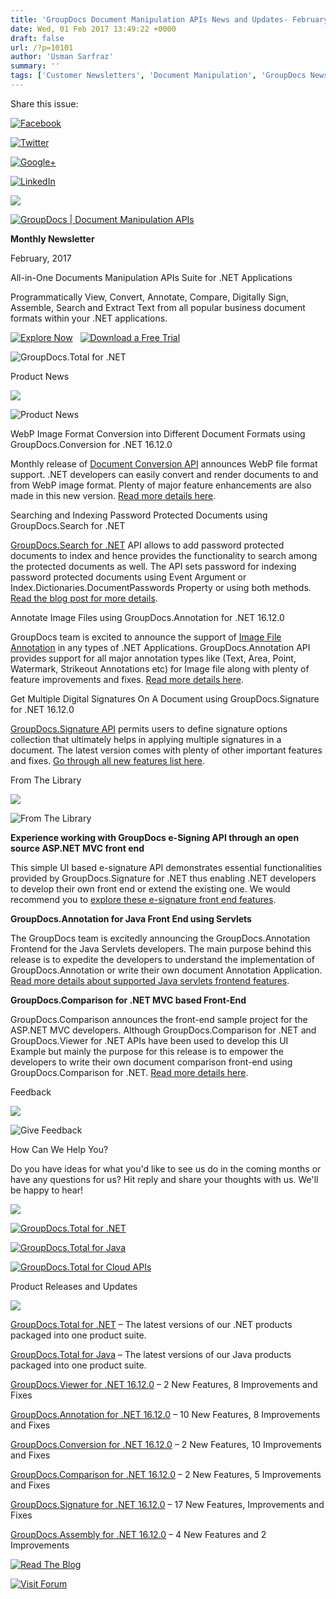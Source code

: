 ```yaml
---
title: 'GroupDocs Document Manipulation APIs News and Updates- February 2017'
date: Wed, 01 Feb 2017 13:49:22 +0000
draft: false
url: /?p=10101
author: 'Usman Sarfraz'
summary: ''
tags: ['Customer Newsletters', 'Document Manipulation', 'GroupDocs Newsletter', 'newsletter']
---
```


Share this issue:

[![Facebook](https://www.aspose.com/Images/Newsletter/facebook-Icon.png)](https://web.facebook.com/GroupDocsApp/)

[![Twitter](https://www.aspose.com/Images/Newsletter/twitter-Icon.png)](https://twitter.com/GroupDocs)

[![Google+](https://www.aspose.com/Images/Newsletter/googlePlus-Icon.png)](https://plus.google.com/u/0/b/103611049630322465740/+GroupDocs/)

[![LinkedIn](https://www.aspose.com/Images/Newsletter/linkedIn-Icon.png)](https://www.linkedin.com/company/2464175)

![](https://www.aspose.com/Images/Newsletter/separator-690px.png)

[![GroupDocs | Document Manipulation APIs](https://www.groupdocs.com/email/logo-white.png)](https://www.groupdocs.com?utm_source=newsletter&utm_campaign=february2017&utm_medium=link)

**Monthly Newsletter**

February, 2017

All-in-One Documents Manipulation APIs Suite for .NET Applications

Programmatically View, Convert, Annotate, Compare, Digitally Sign, Assemble, Search and Extract Text from all popular business document formats within your .NET applications.

[![Explore Now](https://www.groupdocs.com/email/feb-2017/advertActionButton-explore.png "Explore Now")](https://www.groupdocs.com/products/total?utm_source=newsletter&utm_campaign=february2017&utm_medium=link)   [![Download a Free Trial](https://www.groupdocs.com/email/feb-2017/advertActionButton-free.png "Download a Free Trial")](https://downloads.groupdocs.com/total?utm_source=newsletter&utm_campaign=february2017&utm_medium=link)

![GroupDocs.Total for .NET](https://www.groupdocs.com/email/feb-2017/advertGraphics.png "GroupDocs.Total for .NET")

Product News

![](https://www.aspose.com/Images/Newsletter/separator-630px.png)

![Product News](https://www.aspose.com/Images/Newsletter/productNews-Icon.png)

WebP Image Format Conversion into Different Document Formats using GroupDocs.Conversion for .NET 16.12.0

Monthly release of [Document Conversion API](https://www.groupdocs.com/products/conversion/net?utm_source=newsletter&utm_campaign=february2017&utm_medium=link) announces WebP file format support. .NET developers can easily convert and render documents to and from WebP image format. Plenty of major feature enhancements are also made in this new version. [Read more details here](https://blog.groupdocs.com/2016/12/29/render-ots-webp-with-groupdocs-viewer-16-12/?utm_source=newsletter&utm_campaign=february2017&utm_medium=link).

Searching and Indexing Password Protected Documents using GroupDocs.Search for .NET

[GroupDocs.Search for .NET](https://www.groupdocs.com/products/search/net?utm_source=newsletter&utm_campaign=february2017&utm_medium=link) API allows to add password protected documents to index and hence provides the functionality to search among the protected documents as well. The API sets password for indexing password protected documents using Event Argument or Index.Dictionaries.DocumentPasswords Property or using both methods. [Read the blog post for more details](https://blog.groupdocs.com/2016/12/20/groupdocs-search-net-16-12-supports-indexing-password-protected-documents/?utm_source=newsletter&utm_campaign=february2017&utm_medium=link).

Annotate Image Files using GroupDocs.Annotation for .NET 16.12.0

GroupDocs team is excited to announce the support of [Image File Annotation](https://www.groupdocs.com/products/annotation/net?utm_source=newsletter&utm_campaign=february2017&utm_medium=link) in any types of .NET Applications. GroupDocs.Annotation API provides support for all major annotation types like (Text, Area, Point, Watermark, Strikeout Annotations etc) for Image file along with plenty of feature improvements and fixes. [Read more details here](https://blog.groupdocs.com/2017/01/07/groupdocs.annotation-for-.net-16.12.0/?utm_source=newsletter&utm_campaign=february2017&utm_medium=link).

Get Multiple Digital Signatures On A Document using GroupDocs.Signature for .NET 16.12.0

[GroupDocs.Signature API](https://www.groupdocs.com/products/signature/net?utm_source=newsletter&utm_campaign=february2017&utm_medium=link) permits users to define signature options collection that ultimately helps in applying multiple signatures in a document. The latest version comes with plenty of other important features and fixes. [Go through all new features list here](https://blog.groupdocs.com/2016/12/19/groupdocs-signature-for-net-16-12-0-released/?utm_source=newsletter&utm_campaign=february2017&utm_medium=link).

From The Library

![](https://www.aspose.com/Images/Newsletter/separator-630px.png)

![From The Library](https://www.aspose.com/Images/Newsletter/fromLibrary-Icon.png)

**Experience working with GroupDocs e-Signing API through an open source ASP.NET MVC front end**

This simple UI based e-signature API demonstrates essential functionalities provided by GroupDocs.Signature for .NET thus enabling .NET developers to develop their own front end or extend the existing one. We would recommend you to [explore these e-signature front end features](https://blog.groupdocs.com/2017/01/16/releasing-esignature-front-end/?utm_source=newsletter&utm_campaign=february2017&utm_medium=link).

**GroupDocs.Annotation for Java Front End using Servlets**

The GroupDocs team is excitedly announcing the GroupDocs.Annotation Frontend for the Java Servlets developers. The main purpose behind this release is to expedite the developers to understand the implementation of GroupDocs.Annotation or write their own document Annotation Application. [Read more details about supported Java servlets frontend features](https://blog.groupdocs.com/2017/01/17/groupdocs-annotation-java-front-end-using-servlets-v1.2.0/?utm_source=newsletter&utm_campaign=february2017&utm_medium=link).

**GroupDocs.Comparison for .NET MVC based Front-End**

GroupDocs.Comparison announces the front-end sample project for the ASP.NET MVC developers. Although GroupDocs.Comparison for .NET and GroupDocs.Viewer for .NET APIs have been used to develop this UI Example but mainly the purpose for this release is to empower the developers to write their own document comparison front-end using GroupDocs.Comparison for .NET. [Read more details here](https://blog.groupdocs.com/2017/01/19/groupdocs.comparison-.net-mvc-based-front-end/?utm_source=newsletter&utm_campaign=february2017&utm_medium=link).

Feedback

![](https://www.aspose.com/Images/Newsletter/separator-630px.png)

![Give Feedback](https://www.aspose.com/Images/Newsletter/giveFeedback-Icon.png)

How Can We Help You?

Do you have ideas for what you'd like to see us do in the coming months or have any questions for us? Hit reply and share your thoughts with us. We'll be happy to hear!

![](https://www.aspose.com/Images/Newsletter/separator-630px.png)

[![GroupDocs.Total for .NET](https://www.groupdocs.com/email/sep-2016/dotNet-Icon.png)](https://www.groupdocs.com/products/total/net?utm_source=newsletter&utm_campaign=february2017&utm_medium=link)

[![GroupDocs.Total for Java](https://www.groupdocs.com/email/sep-2016/java-Icon.png)](https://www.groupdocs.com/products/total/java?utm_source=newsletter&utm_campaign=february2017&utm_medium=link)

[![GroupDocs.Total for Cloud APIs](https://www.groupdocs.com/email/sep-2016/cloudApi-Icon.png)](https://www.groupdocs.com/products/total/cloud?utm_source=newsletter&utm_campaign=february2017&utm_medium=link)

Product Releases and Updates

![](https://www.aspose.com/Images/Newsletter/separator-630px.png)

[GroupDocs.Total for .NET](https://downloads.groupdocs.com/total/net?utm_source=newsletter&utm_campaign=february2017&utm_medium=link) – The latest versions of our .NET products packaged into one product suite.

[GroupDocs.Total for Java](https://downloads.groupdocs.com/total/java?utm_source=newsletter&utm_campaign=february2017&utm_medium=link) – The latest versions of our Java products packaged into one product suite.

[GroupDocs.Viewer for .NET 16.12.0](https://blog.groupdocs.com/2016/12/29/render-ots-webp-with-groupdocs-viewer-16-12/?utm_source=newsletter&utm_campaign=february2017&utm_medium=link) – 2 New Features, 8 Improvements and Fixes

[GroupDocs.Annotation for .NET 16.12.0](https://blog.groupdocs.com/2017/01/07/groupdocs.annotation-for-.net-16.12.0/) – 10 New Features, 8 Improvements and Fixes

[GroupDocs.Conversion for .NET 16.12.0](https://blog.groupdocs.com/2017/01/09/groupdocs.conversion-.net-v16.12.0/?utm_source=newsletter&utm_campaign=february2017&utm_medium=link) – 2 New Features, 10 Improvements and Fixes

[GroupDocs.Comparison for .NET 16.12.0](https://blog.groupdocs.com/2017/01/16/groupdocs.comparison-.net-api-v16.12.0/?utm_source=newsletter&utm_campaign=february2017&utm_medium=link) – 2 New Features, 5 Improvements and Fixes

[GroupDocs.Signature for .NET 16.12.0](https://blog.groupdocs.com/2016/12/19/groupdocs-signature-for-net-16-12-0-released/?utm_source=newsletter&utm_campaign=february2017&utm_medium=link) – 17 New Features, Improvements and Fixes

[GroupDocs.Assembly for .NET 16.12.0](https://blog.groupdocs.com/2017/01/03/groupdocs.assembly-for-.net-16.12.0-released/?utm_source=newsletter&utm_campaign=february2017&utm_medium=link) – 4 New Features and 2 Improvements

[![Read The Blog](https://www.aspose.com/Images/Newsletter/readBlog-ActionButton.png)](https://blog.groupdocs.com/?utm_source=newsletter&utm_campaign=february2017&utm_medium=link)

[![Visit Forum](https://www.aspose.com/Images/Newsletter/visitForum-ActionButton.png)](http://www.groupdocs.com/community/forums/default.aspx?utm_source=newsletter&utm_campaign=february2017&utm_medium=link)



